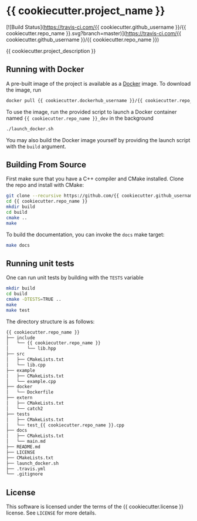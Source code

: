 # {{ cookiecutter.project_name }}

[![Build Status](https://travis-ci.com/{{ cookiecutter.github_username }}/{{ cookiecutter.repo_name }}.svg?branch=master)](https://travis-ci.com/{{ cookiecutter.github_username }}/{{ cookiecutter.repo_name }})

{{ cookiecutter.project_description }}

## Running with Docker

A pre-built image of the project is available as a [Docker](https://www.docker.com/) image. To download the image, run

```bash
docker pull {{ cookiecutter.dockerhub_username }}/{{ cookiecutter.repo_name }}
```

To use the image, run the provided script to launch a Docker container named `{{ cookiecutter.repo_name }}_dev` in the background

```bash
./launch_docker.sh
```

You may also build the Docker image yourself by providing the launch script with the `build` argument.

## Building From Source

First make sure that you have a C++ compiler and CMake installed. Clone the repo and install with CMake:

```bash
git clone --recursive https://github.com/{{ cookiecutter.github_username }}/{{ cookiecutter.repo_name }}.git
cd {{ cookiecutter.repo_name }}
mkdir build
cd build
cmake ..
make
```

To build the documentation, you can invoke the `docs` make target:

```bash
make docs
```

## Running unit tests

One can run unit tests by building with the `TESTS` variable

```bash
mkdir build
cd build
cmake -DTESTS=TRUE ..
make
make test
```

The directory structure is as follows:

```bash
{{ cookiecutter.repo_name }}
├── include
│   └── {{ cookiecutter.repo_name }}
│       └── lib.hpp
├── src
│   ├── CMakeLists.txt
│   └── lib.cpp
├── example
│   ├── CMakeLists.txt
│   └── example.cpp
├── docker
│   └── Dockerfile
├── extern
│   ├── CMakeLists.txt
│   └── catch2
├── tests
│   ├── CMakeLists.txt
│   └── test_{{ cookiecutter.repo_name }}.cpp
├── docs
│   ├── CMakeLists.txt
│   └── main.md
├── README.md
├── LICENSE
├── CMakeLists.txt
├── launch_docker.sh
├── .travis.yml
└── .gitignore
```

## License

This software is licensed under the terms of the {{ cookiecutter.license }} license. See `LICENSE` for more details.
